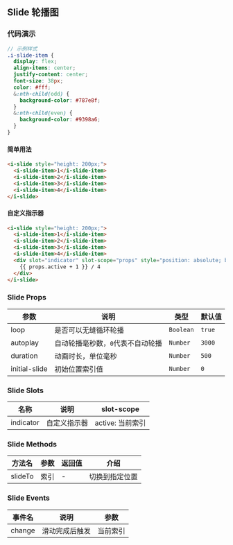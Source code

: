 ## Slide 轮播图

### 代码演示

```scss
// 示例样式
.i-slide-item {
  display: flex;
  align-items: center;
  justify-content: center;
  font-size: 38px;
  color: #fff;
  &:nth-child(odd) {
    background-color: #787e8f;
  }
  &:nth-child(even) {
    background-color: #9398a6;
  }
}
```

#### 简单用法

```html
<i-slide style="height: 200px;">
  <i-slide-item>1</i-slide-item>
  <i-slide-item>2</i-slide-item>
  <i-slide-item>3</i-slide-item>
  <i-slide-item>4</i-slide-item>
</i-slide>
```

#### 自定义指示器

```html
<i-slide style="height: 200px;">
  <i-slide-item>1</i-slide-item>
  <i-slide-item>2</i-slide-item>
  <i-slide-item>3</i-slide-item>
  <i-slide-item>4</i-slide-item>
  <div slot="indicator" slot-scope="props" style="position: absolute; bottom: 10px; right: 10px; padding: 2px 6px; background: rgba(0, 0, 0, .2); color: #fff;">
    {{ props.active + 1 }} / 4
  </div>
</i-slide>
```

### Slide Props

| 参数 | 说明 | 类型 | 默认值 |
|------|------|------|------|
| loop | 是否可以无缝循环轮播 | `Boolean` | `true` |
| autoplay | 自动轮播毫秒数，`0`代表不自动轮播 | `Number` | `3000` |
| duration | 动画时长，单位毫秒 | `Number` | `500` |
| initial-slide | 初始位置索引值 | `Number` | `0` |

### Slide Slots

| 名称 | 说明 | slot-scope |
|------|------|------|
| indicator | 自定义指示器 | active: 当前索引 |

### Slide Methods

| 方法名 | 参数 | 返回值 | 介绍 |
|------|------|------|------|
| slideTo | 索引 | - | 切换到指定位置 |

### Slide Events

| 事件名 | 说明 | 参数 |
|------|------|------|
| change | 滑动完成后触发 | 当前索引 |
